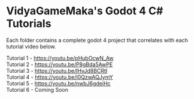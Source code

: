 # VidyaGameMaka's Godot 4 C# Tutorials

Each folder contains a complete godot 4 project that correlates with each tutorial video below.

Tutorial 1 - https://youtu.be/pHubOcwN_Aw  
Tutorial 2 - https://youtu.be/P8gBda5AwPE  
Tutorial 3 - https://youtu.be/IHvJd8BCRtI  
Tutorial 4 - https://youtu.be/I0QzwAQJymY  
Tutorial 5 - https://youtu.be/nwbJ6gdeiHc  
Tutorial 6 - Coming Soon  

